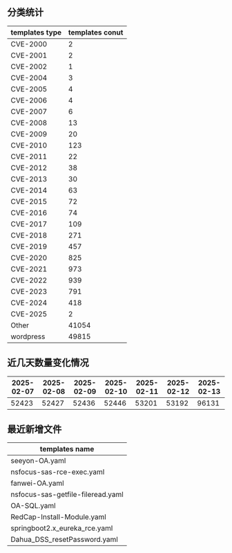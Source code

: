 ## 分类统计
| templates type | templates conut | 
| --- | --- |
| CVE-2000 | 2 |
| CVE-2001 | 2 |
| CVE-2002 | 1 |
| CVE-2004 | 3 |
| CVE-2005 | 4 |
| CVE-2006 | 4 |
| CVE-2007 | 6 |
| CVE-2008 | 13 |
| CVE-2009 | 20 |
| CVE-2010 | 123 |
| CVE-2011 | 22 |
| CVE-2012 | 38 |
| CVE-2013 | 30 |
| CVE-2014 | 63 |
| CVE-2015 | 72 |
| CVE-2016 | 74 |
| CVE-2017 | 109 |
| CVE-2018 | 271 |
| CVE-2019 | 457 |
| CVE-2020 | 825 |
| CVE-2021 | 973 |
| CVE-2022 | 939 |
| CVE-2023 | 791 |
| CVE-2024 | 418 |
| CVE-2025 | 2 |
| Other | 41054 |
| wordpress | 49815 |
## 近几天数量变化情况
|2025-02-07 | 2025-02-08 | 2025-02-09 | 2025-02-10 | 2025-02-11 | 2025-02-12 | 2025-02-13|
|--- | ------ | ------ | ------ | ------ | ------ | ---|
|52423 | 52427 | 52436 | 52446 | 53201 | 53192 | 96131|
## 最近新增文件
| templates name | 
| --- |
| seeyon-OA.yaml |
| nsfocus-sas-rce-exec.yaml |
| fanwei-OA.yaml |
| nsfocus-sas-getfile-fileread.yaml |
| OA-SQL.yaml |
| RedCap-Install-Module.yaml |
| springboot2.x_eureka_rce.yaml |
| Dahua_DSS_resetPassword.yaml |
